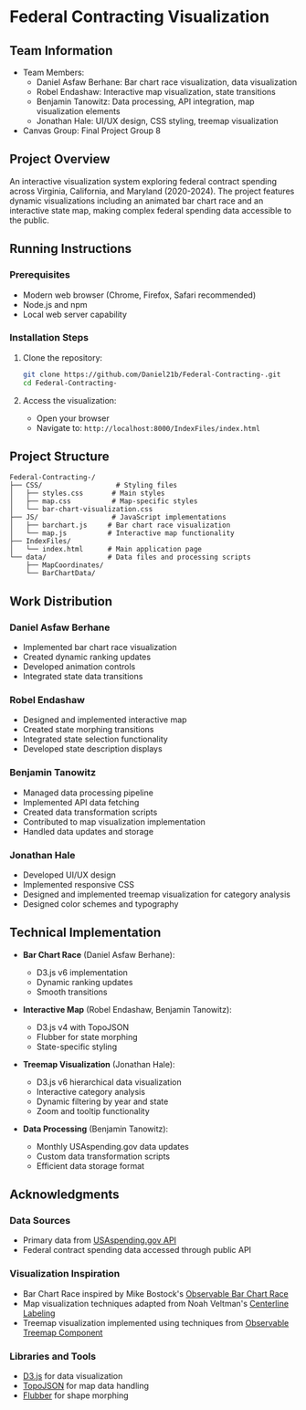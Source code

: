# Federal Contracting Visualization

## Team Information
- Team Members: 
  - Daniel Asfaw Berhane: Bar chart race visualization, data visualization
  - Robel Endashaw: Interactive map visualization, state transitions
  - Benjamin Tanowitz: Data processing, API integration, map visualization elements
  - Jonathan Hale: UI/UX design, CSS styling, treemap visualization
- Canvas Group: Final Project Group 8

## Project Overview
An interactive visualization system exploring federal contract spending across Virginia, California, and Maryland (2020-2024). The project features dynamic visualizations including an animated bar chart race and an interactive state map, making complex federal spending data accessible to the public.

## Running Instructions

### Prerequisites
- Modern web browser (Chrome, Firefox, Safari recommended)
- Node.js and npm
- Local web server capability

### Installation Steps
1. Clone the repository:
   ```bash
   git clone https://github.com/Daniel21b/Federal-Contracting-.git
   cd Federal-Contracting-
   ```

2. Access the visualization:
   - Open your browser
   - Navigate to: `http://localhost:8000/IndexFiles/index.html`

## Project Structure
```
Federal-Contracting-/
├── CSS/                  # Styling files
│   ├── styles.css       # Main styles
│   ├── map.css          # Map-specific styles
│   └── bar-chart-visualization.css
├── JS/                  # JavaScript implementations
│   ├── barchart.js     # Bar chart race visualization
│   └── map.js          # Interactive map functionality
├── IndexFiles/
│   └── index.html      # Main application page
└── data/               # Data files and processing scripts
    ├── MapCoordinates/
    └── BarChartData/
```

## Work Distribution

### Daniel Asfaw Berhane
- Implemented bar chart race visualization
- Created dynamic ranking updates
- Developed animation controls
- Integrated state data transitions

### Robel Endashaw
- Designed and implemented interactive map
- Created state morphing transitions
- Integrated state selection functionality
- Developed state description displays

### Benjamin Tanowitz
- Managed data processing pipeline
- Implemented API data fetching
- Created data transformation scripts
- Contributed to map visualization implementation
- Handled data updates and storage

### Jonathan Hale
- Developed UI/UX design
- Implemented responsive CSS
- Designed and implemented treemap visualization for category analysis
- Designed color schemes and typography

## Technical Implementation
- **Bar Chart Race** (Daniel Asfaw Berhane): 
  - D3.js v6 implementation
  - Dynamic ranking updates
  - Smooth transitions
  
- **Interactive Map** (Robel Endashaw, Benjamin Tanowitz): 
  - D3.js v4 with TopoJSON
  - Flubber for state morphing
  - State-specific styling

- **Treemap Visualization** (Jonathan Hale):
  - D3.js v6 hierarchical data visualization
  - Interactive category analysis
  - Dynamic filtering by year and state
  - Zoom and tooltip functionality

- **Data Processing** (Benjamin Tanowitz):
  - Monthly USAspending.gov data updates
  - Custom data transformation scripts
  - Efficient data storage format

## Acknowledgments

### Data Sources
- Primary data from [USAspending.gov API](https://www.usaspending.gov/download_center/custom_award_data)
- Federal contract spending data accessed through public API

### Visualization Inspiration
- Bar Chart Race inspired by Mike Bostock's [Observable Bar Chart Race](https://observablehq.com/@d3/bar-chart-race-explained)
- Map visualization techniques adapted from Noah Veltman's [Centerline Labeling](https://observablehq.com/@veltman/centerline-labeling)
- Treemap visualization implemented using techniques from [Observable Treemap Component](https://observablehq.com/@d3/treemap-component)

### Libraries and Tools
- [D3.js](https://d3js.org/) for data visualization
- [TopoJSON](https://github.com/topojson/topojson) for map data handling
- [Flubber](https://github.com/veltman/flubber) for shape morphing




